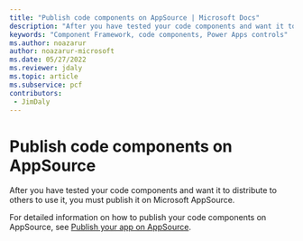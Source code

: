 ```yaml
---
title: "Publish code components on AppSource | Microsoft Docs"
description: "After you have tested your code components and want it to distribute to others to use it, you must publish it on Microsoft AppSource."
keywords: "Component Framework, code components, Power Apps controls"
ms.author: noazarur
author: noazarur-microsoft
ms.date: 05/27/2022
ms.reviewer: jdaly
ms.topic: article
ms.subservice: pcf
contributors:
 - JimDaly
---
```


# Publish code components on AppSource

After you have tested your code components and want it to distribute to others to use it, you must publish it on Microsoft AppSource.

For detailed information on how to publish your code components on AppSource, see [Publish your app on AppSource](/power-platform/developer/appsource/publish-app).
